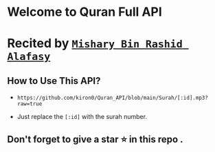 ﻿# Welcome to Quran Full API

# Recited by <a href="https://en.wikipedia.org/wiki/Mishary_bin_Rashid_Alafasy"> `Mishary Bin Rashid Alafasy` </a>

## How to Use This API?

- `https://github.com/kiron0/Quran_API/blob/main/Surah/[:id].mp3?raw=true`

- Just replace the `[:id]` with the surah number.

## Don't forget to give a star ⭐ in this repo .